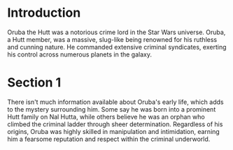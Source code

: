 # Introduction
Oruba the Hutt was a notorious crime lord in the Star Wars universe.
Oruba, a Hutt member, was a massive, slug-like being renowned for his ruthless and cunning nature.
He commanded extensive criminal syndicates, exerting his control across numerous planets in the galaxy.

# Section 1
There isn't much information available about Oruba's early life, which adds to the mystery surrounding him.
Some say he was born into a prominent Hutt family on Nal Hutta, while others believe he was an orphan who climbed the criminal ladder through sheer determination.
Regardless of his origins, Oruba was highly skilled in manipulation and intimidation, earning him a fearsome reputation and respect within the criminal underworld.